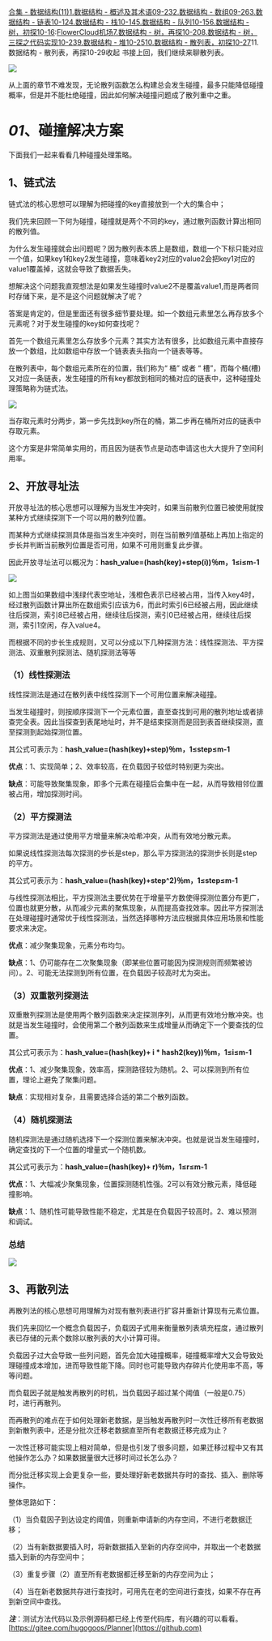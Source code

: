 [合集 \- 数据结构(11\)](https://github.com)[1\.数据结构 \- 概述及其术语09\-23](https://github.com/hugogoos/p/18427128)[2\.数据结构 \- 数组09\-26](https://github.com/hugogoos/p/18432633)[3\.数据结构 \- 链表10\-12](https://github.com/hugogoos/p/18459678)[4\.数据结构 \- 栈10\-14](https://github.com/hugogoos/p/18462867)[5\.数据结构 \- 队列10\-15](https://github.com/hugogoos/p/18466552)[6\.数据结构 \- 树，初探10\-16](https://github.com/hugogoos/p/18468824):[FlowerCloud机场](https://hushicha.org)[7\.数据结构 \- 树，再探10\-20](https://github.com/hugogoos/p/18486841)[8\.数据结构 \- 树，三探之代码实现10\-23](https://github.com/hugogoos/p/18494233)[9\.数据结构 \- 堆10\-25](https://github.com/hugogoos/p/18501737)[10\.数据结构 \- 散列表，初探10\-27](https://github.com/hugogoos/p/18506816)11\.数据结构 \- 散列表，再探10\-29收起
书接上回，我们继续来聊散列表。


![](https://img2024.cnblogs.com/blog/386841/202410/386841-20241028213150482-1445345105.png)


从上面的章节不难发现，无论散列函数怎么构建总会发生碰撞，最多只能降低碰撞概率，但是并不能杜绝碰撞，因此如何解决碰撞问题成了散列重中之重。


# ***01***、碰撞解决方案


下面我们一起来看看几种碰撞处理策略。


## 1、链式法


链式法的核心思想可以理解为把碰撞的key直接放到一个大的集合中；


我们先来回顾一下何为碰撞，碰撞就是两个不同的key，通过散列函数计算出相同的散列值。


为什么发生碰撞就会出问题呢？因为散列表本质上是数组，数组一个下标只能对应一个值，如果key1和key2发生碰撞，意味着key2对应的value2会把key1对应的value1覆盖掉，这就会导致了数据丢失。


想解决这个问题我直观想法是如果发生碰撞时value2不是覆盖value1,而是两者同时存储下来，是不是这个问题就解决了呢？


答案是肯定的，但是里面还有很多细节要处理。如一个数组元素里怎么再存放多个元素呢？对于发生碰撞的key如何查找呢？


首先一个数组元素里怎么存放多个元素？其实方法有很多，比如数组元素中直接存放一个数组，比如数组中存放一个链表表头指向一个链表等等。


在散列表中，每个数组元素所在的位置，我们称为“ 桶” 或者 “ 槽”，而每个桶(槽)又对应一条链表，发生碰撞的所有key都放到相同的桶对应的链表中，这种碰撞处理策略称为链式法。


![](https://img2024.cnblogs.com/blog/386841/202410/386841-20241028213159535-590475341.jpg)


当存取元素时分两步，第一步先找到key所在的桶，第二步再在桶所对应的链表中存取元素。


这个方案是非常简单实用的，而且因为链表节点是动态申请这也大大提升了空间利用率。


## 2、开放寻址法


开放寻址法的核心思想可以理解为当发生冲突时，如果当前散列位置已被使用就按某种方式继续探测下一个可以用的散列位置。


而某种方式继续探测具体是指当发生冲突时，则在当前散列值基础上再加上指定的步长并判断当前散列位置是否可用，如果不可用则重复此步骤。


因此开放寻址法可以概况为：**hash\_value\=(hash(key)\+step(i))％m，1≤i≤m\-1**


![](https://img2024.cnblogs.com/blog/386841/202410/386841-20241028213206290-364691101.jpg)


如上图当如果数组中浅绿代表空地址，浅橙色表示已经被占用，当传入key4时，经过散列函数计算出所在数组索引应该为6，而此时索引6已经被占用，因此继续往后探测，索引8已经被占用，继续往后探测，索引0已经被占用，继续往后探测，索引1空闲，存入value4。


而根据不同的步长生成规则，又可以分成以下几种探测方法：线性探测法、平方探测法、双重散列探测法、随机探测法等等


### （1）线性探测法


线性探测法是通过在散列表中线性探测下一个可用位置来解决碰撞。


当发生碰撞时，则按顺序探测下一个元素位置，直至查找到可用的散列地址或者排查完全表。因此当探查到表尾地址时，并不是结束探测而是回到表首继续探测，直至探测到起始探测位置。


其公式可表示为：**hash\_value\=(hash(key)\+step)％m，1≤step≤m\-1**


**优点**：1、实现简单；2、效率较高，在负载因子较低时特别更为突出。


**缺点**：可能导致聚集现象，即多个元素在碰撞后会集中在一起，从而导致相邻位置被占用，增加探测时间。


### （2）平方探测法


平方探测法是通过使用平方增量来解决哈希冲突，从而有效地分散元素。


如果说线性探测法每次探测的步长是step，那么平方探测法的探测步长则是step的平方。


其公式可表示为：**hash\_value\=(hash(key)\+step^2\)％m，1≤step≤m\-1**


与线性探测法相比，平方探测法主要优势在于增量平方数使得探测位置分布更广，位置也就更分散，从而减少元素的聚焦现象，从而提高查找效率。因此平方探测法在处理碰撞时通常优于线性探测法，当然选择哪种方法应根据具体应用场景和性能要求来决定。


**优点**：减少聚集现象，元素分布均匀。


**缺点**：1、仍可能存在二次聚集现象（即某些位置可能因为探测规则而频繁被访问）。2、可能无法探测到所有位置，在负载因子较高时尤为突出。


### （3）双重散列探测法


双重散列探测法是使用两个散列函数来决定探测序列，从而更有效地分散冲突。也就是当发生碰撞时，会使用第二个散列函数来生成增量从而确定下一个要查找的位置。


其公式可表示为：**hash\_value\=(hash(key)\+ i \* hash2(key))％m，1≤i≤m\-1**


**优点**：1、减少聚集现象，效率高，探测路径较为随机。2、可以探测到所有位置，理论上避免了聚集问题。


**缺点**：实现相对复杂，且需要选择合适的第二个散列函数。


### （4）随机探测法


随机探测法是通过随机选择下一个探测位置来解决冲突。也就是说当发生碰撞时，确定查找的下一个位置的增量式一个随机数。


其公式可表示为：**hash\_value\=(hash(key)\+ r)％m，1≤r≤m\-1**


**优点**：1、大幅减少聚集现象，位置探测随机性强。2可以有效分散元素，降低碰撞影响。


**缺点**：1、随机性可能导致性能不稳定，尤其是在负载因子较高时。2、难以预测和调试。


### 总结


![](https://img2024.cnblogs.com/blog/386841/202410/386841-20241028213215336-1176141801.jpg)


## 3、再散列法


再散列法的核心思想可用理解为对现有散列表进行扩容并重新计算现有元素位置。


我们先来回忆一个概念负载因子，负载因子式用来衡量散列表填充程度，通过散列表已存储的元素个数除以散列表的大小计算可得。


负载因子过大会导致一些列问题，首先会加大碰撞概率，碰撞概率增大又会导致处理碰撞成本增加，进而导致性能下降。同时也可能导致内存碎片化使用率不高，等等问题。


而负载因子就是触发再散列的时机，当负载因子超过某个阈值（一般是0\.75）时，进行再散列。


而再散列的难点在于如何处理新老数据，是当触发再散列时一次性迁移所有老数据到新散列表中，还是分批次迁移老数据直至所有老数据迁移完成为止？


一次性迁移可能实现上相对简单，但是也引发了很多问题，如果迁移过程中又有其他操作怎么办？如果数据量很大迁移时间过长怎么办？


而分批迁移实现上会更复杂一些，要处理好新老数据共存时的查找、插入、删除等操作。


整体思路如下：


（1）当负载因子到达设定的阈值，则重新申请新的内存空间，不进行老数据迁移；


（2）当有新数据要插入时，将新数据插入至新的内存空间中，并取出一个老数据插入到新的内存空间中；


（3）重复步骤（2）直至所有老数据都迁移至新的内存空间为止；


（4）当在新老数据共存进行查找时，可用先在老的空间进行查找，如果不存在再到新空间中查找。


***注***：测试方法代码以及示例源码都已经上传至代码库，有兴趣的可以看看。[https://gitee.com/hugogoos/Planner](https://github.com)


